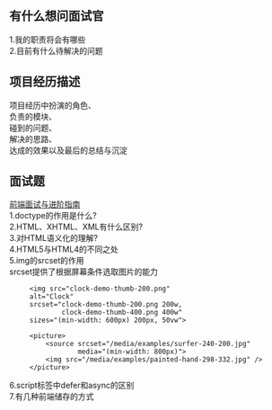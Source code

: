 ## 有什么想问面试官  
1.我的职责将会有哪些  
2.目前有什么待解决的问题    
## 项目经历描述 
项目经历中扮演的角色、  
负责的模块、  
碰到的问题、  
解决的思路、  
达成的效果以及最后的总结与沉淀
## 面试题  
[前端面试与进阶指南](https://www.cxymsg.com)  
1.doctype的作用是什么?     
2.HTML、XHTML、XML有什么区别?  
3.对HTML语义化的理解?  
4.HTML5与HTML4的不同之处  
5.img的srcset的作用  
srcset提供了根据屏幕条件选取图片的能力  
````
     <img src="clock-demo-thumb-200.png"
     alt="Clock"
     srcset="clock-demo-thumb-200.png 200w,
             clock-demo-thumb-400.png 400w"
     sizes="(min-width: 600px) 200px, 50vw">
     
     <picture>
         <source srcset="/media/examples/surfer-240-200.jpg"
                 media="(min-width: 800px)">
         <img src="/media/examples/painted-hand-298-332.jpg" />
     </picture>
````
6.script标签中defer和async的区别  
7.有几种前端储存的方式  

